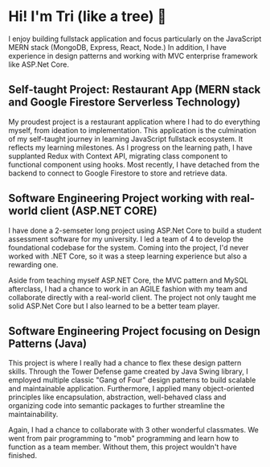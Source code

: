 # Hi! I'm Tri (like a tree) 👋

I enjoy building fullstack application and focus particularly on the JavaScript MERN stack (MongoDB, Express, React, Node.) 
In addition, I have experience in design patterns and working with MVC enterprise framework like ASP.Net Core.

## Self-taught Project: Restaurant App (MERN stack and Google Firestore Serverless Technology)
My proudest project is a restaurant application where I had to do everything myself, from ideation to implementation. This application is the culmination of my self-taught journey in learning JavaScript fullstack ecosystem. It reflects my learning milestones. As I progress on the learning path, I have supplanted Redux with Context API, migrating class component to functional component using hooks. Most recently, I have detached from the backend to connect to Google Firestore to store and retrieve data.

## Software Engineering Project working with real-world client (ASP.NET CORE)
I have done a 2-semseter long project using ASP.Net Core to build a student assessment software for my university. I led a team  of 4 to develop the foundational codebase for the system. Coming into the project, I'd never worked with .NET Core, so it was a steep learning experience but also a rewarding one. 

Aside from teaching myself ASP.NET Core, the MVC pattern and MySQL afterclass, I had a chance to work in an AGILE fashion with my team and collaborate directly with a real-world client. The project not only taught me solid ASP.Net Core but I also learned to be a better team player.

## Software Engineering Project focusing on Design Patterns (Java)
This project is where I really had a chance to flex these design pattern skills. Through the Tower Defense game created by Java Swing library, I employed multiple classic "Gang of Four" design patterns to build scalable and maintainable application. Furthermore, I applied many object-oriented principles like encapsulation, abstraction, well-behaved class and organizing code into semantic packages to further streamline the maintainability. 

Again, I had a chance to collaborate with 3 other wonderful classmates. We went from pair programming to "mob" programming and learn how to function as a team member. Without them, this project wouldn't have finished.




<!--
**tri97nguyen/tri97nguyen** is a ✨ _special_ ✨ repository because its `README.md` (this file) appears on your GitHub profile.

Here are some ideas to get you started:

- 🔭 I’m currently working on ...
- 🌱 I’m currently learning ...
- 👯 I’m looking to collaborate on ...
- 🤔 I’m looking for help with ...
- 💬 Ask me about ...
- 📫 How to reach me: ...
- 😄 Pronouns: ...
- ⚡ Fun fact: ...
-->
